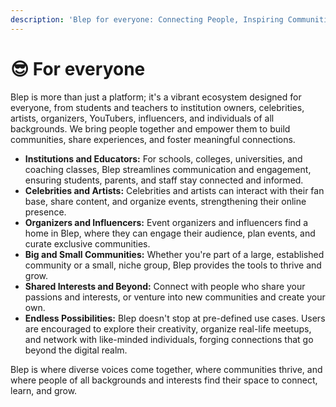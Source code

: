 ```yaml
---
description: 'Blep for everyone: Connecting People, Inspiring Communities'
---
```


# 😎 For everyone

Blep is more than just a platform; it's a vibrant ecosystem designed for everyone, from students and teachers to institution owners, celebrities, artists, organizers, YouTubers, influencers, and individuals of all backgrounds. We bring people together and empower them to build communities, share experiences, and foster meaningful connections.

* **Institutions and Educators:** For schools, colleges, universities, and coaching classes, Blep streamlines communication and engagement, ensuring students, parents, and staff stay connected and informed.
* **Celebrities and Artists:** Celebrities and artists can interact with their fan base, share content, and organize events, strengthening their online presence.
* **Organizers and Influencers:** Event organizers and influencers find a home in Blep, where they can engage their audience, plan events, and curate exclusive communities.
* **Big and Small Communities:** Whether you're part of a large, established community or a small, niche group, Blep provides the tools to thrive and grow.
* **Shared Interests and Beyond:** Connect with people who share your passions and interests, or venture into new communities and create your own.
* **Endless Possibilities:** Blep doesn't stop at pre-defined use cases. Users are encouraged to explore their creativity, organize real-life meetups, and network with like-minded individuals, forging connections that go beyond the digital realm.

Blep is where diverse voices come together, where communities thrive, and where people of all backgrounds and interests find their space to connect, learn, and grow.
